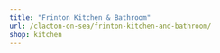 ```yaml
---
title: "Frinton Kitchen & Bathroom"
url: /clacton-on-sea/frinton-kitchen-and-bathroom/
shop: kitchen
---
```

